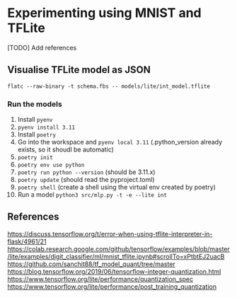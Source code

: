 # Experimenting using MNIST and TFLite
[TODO] Add references

## Visualise TFLite model as JSON
```
flatc --raw-binary -t schema.fbs -- models/lite/int_model.tflite
```

### Run the models
1. Install `pyenv`
2. `pyenv install 3.11`
3. Install `poetry`
4. Go into the workspace and `pyenv local 3.11` (.python_version already exists, so it shoudl be automatic)
5. `poetry init`
6. `poetry env use python`
7. `poetry run python --version` (should be 3.11.x)
8. `poetry update` (should read the pyproject.toml)
9. `poetry shell` (create a shell using the virtual env created by poetry)
10. Run a model `python3 src/mlp.py -t -e --lite int`

## References
https://discuss.tensorflow.org/t/error-when-using-tflite-interpreter-in-flask/4961/21
https://colab.research.google.com/github/tensorflow/examples/blob/master/lite/examples/digit_classifier/ml/mnist_tflite.ipynb#scrollTo=xPtbtEJ2uacB
https://github.com/sanchit88/tf_model_quant/tree/master
https://blog.tensorflow.org/2019/06/tensorflow-integer-quantization.html
https://www.tensorflow.org/lite/performance/quantization_spec
https://www.tensorflow.org/lite/performance/post_training_quantization